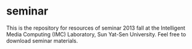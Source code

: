 seminar
=======
This is the repository for resources of seminar 2013 fall at the Intelligent Media Computing (IMC) Laboratory, Sun Yat-Sen University.
Feel free to download seminar materials.
